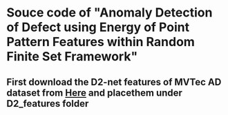 # Souce code of "Anomaly Detection of Defect using Energy of Point Pattern Features within Random Finite Set Framework"


## First download the D2-net features of MVTec AD dataset from [Here](https://arxiv.org/pdf/2008.12577.pdf) and placethem under D2_features folder

